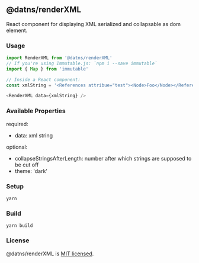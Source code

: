## @datns/renderXML

React component for displaying XML serialized and collapsable as dom element.

### Usage

```javascript
import RenderXML from '@datns/renderXML'
// If you're using Immutable.js: `npm i --save immutable`
import { Map } from 'immutable'

// Inside a React component:
const xmlString = '<References attribue="test"><Node>Foo</Node></References>'

<RenderXML data={xmlString} />
```

### Available Properties

required:

- data: xml string

optional:

- collapseStringsAfterLength: number after which strings are supposed to be cut off
- theme: 'dark'


### Setup

```shell
yarn
```

### Build

```shell
yarn build
```

### License

@datns/renderXML is [MIT licensed](./LICENSE).
